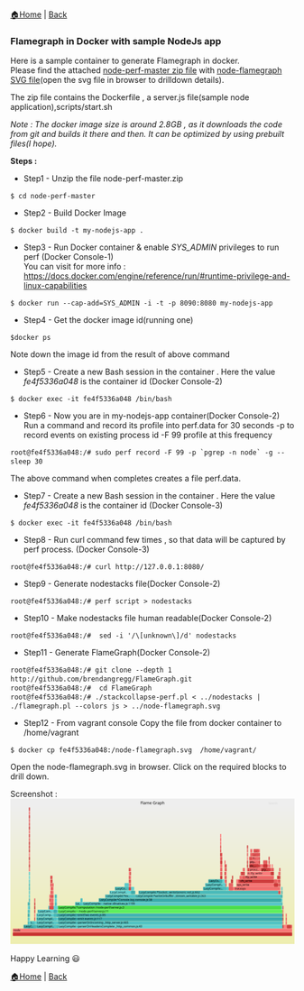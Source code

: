 [:house:Home](https://github.com/debbiswal/Articles) | [Back](https://github.com/debbiswal/Articles/blob/master/README.md#docker)

### Flamegraph in Docker with sample NodeJs app  

Here is a sample container to generate Flamegraph in docker.  
Please find the attached [node-perf-master zip file](https://github.com/debbiswal/Articles/raw/master/Docker/Art-4/node-perf-master.zip) with [node-flamegraph SVG file](https://github.com/debbiswal/Articles/raw/master/Docker/Art-4/node-flamegraph.svg)(open the svg file in browser to drilldown details).  

The zip file contains the Dockerfile , a server.js file(sample node application),scripts/start.sh  

*Note : The docker image size is around 2.8GB , as it downloads the code from git and builds it there and then. It can be optimized by using prebuilt files(I hope).*  

**Steps :**  

* Step1 - Unzip the file node-perf-master.zip   
```
$ cd node-perf-master
```  

* Step2 - Build Docker Image  
```
$ docker build -t my-nodejs-app .
```  

* Step3 - Run Docker container & enable *SYS_ADMIN* privileges to run perf (Docker Console-1)  
You can visit for more info : https://docs.docker.com/engine/reference/run/#runtime-privilege-and-linux-capabilities  
```
$ docker run --cap-add=SYS_ADMIN -i -t -p 8090:8080 my-nodejs-app
```  

* Step4 - Get the docker image id(running one)  
```
$docker ps
```  
Note down the image id from the result of above command  

* Step5 - Create a new Bash session in the container . Here the value *fe4f5336a048*  is the container id (Docker Console-2)  
```
$ docker exec -it fe4f5336a048 /bin/bash
```  

* Step6 - Now you are in my-nodejs-app container(Docker Console-2)  
Run a command and record its profile into perf.data for 30 seconds -p to record events on existing process id -F 99 profile at this frequency  
```
root@fe4f5336a048:/# sudo perf record -F 99 -p `pgrep -n node` -g -- sleep 30
```  
The above command when completes creates a file perf.data.

* Step7 - Create a new Bash session in the container . Here the value *fe4f5336a048*  is the container id (Docker Console-3)  
```
$ docker exec -it fe4f5336a048 /bin/bash
```  

* Step8 - Run curl command few times , so that  data will be captured by perf process. (Docker Console-3)
```
root@fe4f5336a048:/# curl http://127.0.0.1:8080/
```  

* Step9 - Generate nodestacks file(Docker Console-2)
```
root@fe4f5336a048:/# perf script > nodestacks
```  

* Step10 - Make nodestacks file human readable(Docker Console-2)
```
root@fe4f5336a048:/#  sed -i '/\[unknown\]/d' nodestacks
```  

* Step11 - Generate FlameGraph(Docker Console-2)
```
root@fe4f5336a048:/# git clone --depth 1 http://github.com/brendangregg/FlameGraph.git
root@fe4f5336a048:/#  cd FlameGraph
root@fe4f5336a048:/# ./stackcollapse-perf.pl < ../nodestacks | ./flamegraph.pl --colors js > ../node-flamegraph.svg
```  

* Step12 - From vagrant console Copy the file from docker container to /home/vagrant
```
$ docker cp fe4f5336a048:/node-flamegraph.svg  /home/vagrant/
```  

Open the node-flamegraph.svg in browser. Click on the required blocks to drill down.  

Screenshot :  
![flamegraph](node-flamegraph.svg)  

Happy Learning :smiley:  

[:house:Home](https://github.com/debbiswal/Articles) | [Back](https://github.com/debbiswal/Articles/blob/master/README.md#docker)
